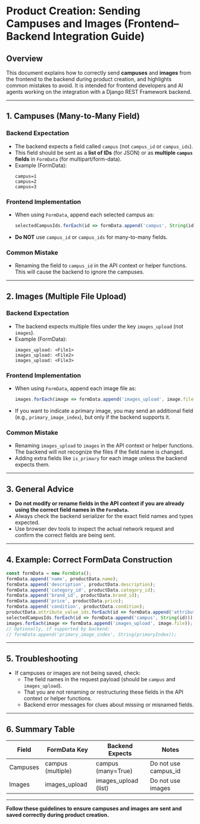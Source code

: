 # Product Creation: Sending Campuses and Images (Frontend–Backend Integration Guide)

## Overview
This document explains how to correctly send **campuses** and **images** from the frontend to the backend during product creation, and highlights common mistakes to avoid. It is intended for frontend developers and AI agents working on the integration with a Django REST Framework backend.

---

## 1. Campuses (Many-to-Many Field)

### Backend Expectation
- The backend expects a field called `campus` (not `campus_id` or `campus_ids`).
- This field should be sent as a **list of IDs** (for JSON) or as **multiple `campus` fields** in `FormData` (for multipart/form-data).
- Example (FormData):
  ```
  campus=1
  campus=2
  campus=3
  ```

### Frontend Implementation
- When using `FormData`, append each selected campus as:
  ```js
  selectedCampusIds.forEach(id => formData.append('campus', String(id)));
  ```
- **Do NOT** use `campus_id` or `campus_ids` for many-to-many fields.

### Common Mistake
- Renaming the field to `campus_id` in the API context or helper functions. This will cause the backend to ignore the campuses.

---

## 2. Images (Multiple File Upload)

### Backend Expectation
- The backend expects multiple files under the key `images_upload` (not `images`).
- Example (FormData):
  ```
  images_upload: <File1>
  images_upload: <File2>
  images_upload: <File3>
  ```

### Frontend Implementation
- When using `FormData`, append each image file as:
  ```js
  images.forEach(image => formData.append('images_upload', image.file));
  ```
- If you want to indicate a primary image, you may send an additional field (e.g., `primary_image_index`), but only if the backend supports it.

### Common Mistake
- Renaming `images_upload` to `images` in the API context or helper functions. The backend will not recognize the files if the field name is changed.
- Adding extra fields like `is_primary` for each image unless the backend expects them.

---

## 3. General Advice
- **Do not modify or rename fields in the API context if you are already using the correct field names in the `FormData`.**
- Always check the backend serializer for the exact field names and types expected.
- Use browser dev tools to inspect the actual network request and confirm the correct fields are being sent.

---

## 4. Example: Correct FormData Construction
```js
const formData = new FormData();
formData.append('name', productData.name);
formData.append('description', productData.description);
formData.append('category_id', productData.category_id);
formData.append('brand_id', productData.brand_id);
formData.append('price', productData.price);
formData.append('condition', productData.condition);
productData.attribute_value_ids.forEach(id => formData.append('attribute_value_ids', String(id)));
selectedCampusIds.forEach(id => formData.append('campus', String(id)));
images.forEach(image => formData.append('images_upload', image.file));
// Optionally, if supported by backend:
// formData.append('primary_image_index', String(primaryIndex));
```

---

## 5. Troubleshooting
- If campuses or images are not being saved, check:
  - The field names in the request payload (should be `campus` and `images_upload`).
  - That you are not renaming or restructuring these fields in the API context or helper functions.
  - Backend error messages for clues about missing or misnamed fields.

---

## 6. Summary Table
| Field      | FormData Key      | Backend Expects      | Notes                       |
|------------|-------------------|----------------------|-----------------------------|
| Campuses   | campus (multiple) | campus (many=True)   | Do not use campus_id        |
| Images     | images_upload     | images_upload (list) | Do not use images           |

---

**Follow these guidelines to ensure campuses and images are sent and saved correctly during product creation.** 